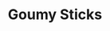 ---
title: Goumy Sticks
developer: 
image: GoumySticks.jpg
link: http://goumysticks.tikids-studio.com
ios: https://itunes.apple.com/us/app/goumy-sticks/id966169188
android: https://play.google.com/store/apps/details?id=com.tikids.toddlerstairs.unlimited
---
